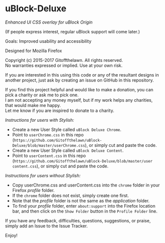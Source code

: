 # uBlock-Deluxe
*Enhanced UI CSS overlay for uBlock Origin*

(If people express interest, regular uBlock support will come later.)

Goals: Improved usability and accessibility

Designed for Mozilla Firefox

Copyright (c) 2015-2017 Gitoffthelawn.  All rights reserved.  
No warranties expressed or implied.  Use at your own risk.

If you are interested in this using this code or any of the resultant designs in another project, just ask by creating an issue on GitHub in this repository.

If you find this project helpful and would like to make a donation, you can pick a charity or ask me to pick one.  
I am not accepting any money myself, but if my work helps any charities, that would make me happy.  
Let me know if you are inspired to donate to a charity.

*Instructions for users with Stylish:*
 - Create a new User Style called `uBlock Deluxe Chrome`.
 - Point to `userChrome.css` in this repo (`https://github.com/Gitoffthelawn/uBlock-Deluxe/blob/master/userChrome.css`), or simply cut and paste the code.
 - Create a new User Style called `uBlock Deluxe Content`.
 - Point to `userContent.css` in this repo (`https://github.com/Gitoffthelawn/uBlock-Deluxe/blob/master/user
 content.css`), or simply cut and paste the code.
 
*Instructions for users without Stylish:*
 - Copy userChrome.css and userContent.css into the `chrome` folder in your Firefox *profile* folder.
 - If the `chrome` folder does not exist, simply create one first.
 - Note that the *profile* folder is not the same as the *application* folder.
 - To find your *profile* folder, enter `about:support` into the Firefox location bar, and then click on the `Show Folder` button in the `Profile Folder` line.

If you have any feedback, difficulties, questions, suggestions, or praise, simply add an Issue to the Issue Tracker.

Enjoy!
